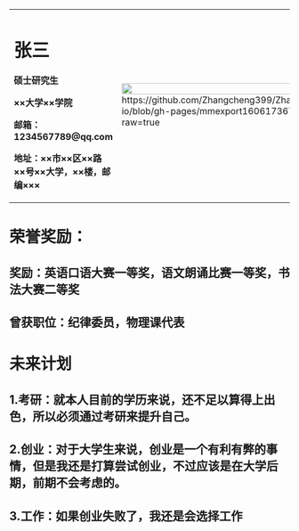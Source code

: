 <table border="0">
  <tr>
    <td width="75%">
      <h1>张三</h1>
      <p><b>硕士研究生</b></p>
      <p><b>××大学××学院</b></p>
      <p><b>邮箱：1234567789@qq.com</b></p>
      <p><b>地址：××市××区××路××号××大学，××楼，邮编×××</b></p>
    </td>
    <td width="25%">
      <img src="/zhengjianzhao.jpg" width="100%">     https://github.com/Zhangcheng399/Zhangcheng.github-io/blob/gh-pages/mmexport1606173678694.jpg?raw=true 
    </td>
  </tr>
</table>

# 荣誉奖励：
## 奖励：英语口语大赛一等奖，语文朗诵比赛一等奖，书法大赛二等奖
## 曾获职位：纪律委员，物理课代表

# 未来计划
## 1.考研：就本人目前的学历来说，还不足以算得上出色，所以必须通过考研来提升自己。

## 2.创业：对于大学生来说，创业是一个有利有弊的事情，但是我还是打算尝试创业，不过应该是在大学后期，前期不会考虑的。

## 3.工作：如果创业失败了，我还是会选择工作
